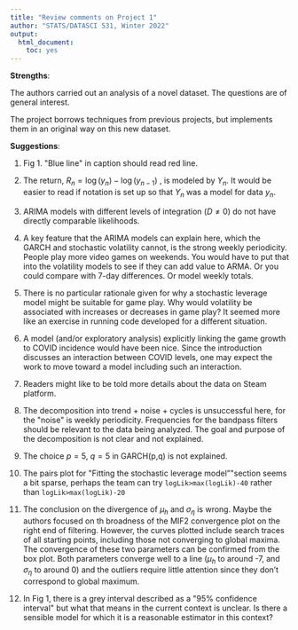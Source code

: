 ```yaml
---
title: "Review comments on Project 1"
author: "STATS/DATASCI 531, Winter 2022"
output:
  html_document:
    toc: yes
---
```


**Strengths**:

The authors carried out an analysis of a novel dataset. The questions are of general interest.

The project borrows techniques from previous projects, but implements them in an original way on this new dataset.

**Suggestions**:

1. Fig 1. "Blue line" in caption should read red line.

2. The return, $R_n=\log(y_n)-\log(y_{n-1})$ , is modeled by $Y_n$. It would be easier to read if notation is set up so that $Y_n$ was a model for data $y_n$. 

3. ARIMA models with different levels of integration ($D\neq 0$) do not have directly comparable likelihoods.

4. A key feature that the ARIMA models can explain here, which the GARCH and stochastic volatility cannot, is the strong weekly periodicity. People play more video games on weekends. You would have to put that into the volatility models to see if they can add value to ARMA. Or you could compare with 7-day differences. Or model weekly totals.

5. There is no particular rationale given for why a stochastic leverage model might be suitable for game play. Why would volatility be associated with increases or decreases in game play? It seemed more like an exercise in running code developed for a different situation.

6. A model (and/or exploratory analysis) explicitly linking the game growth to COVID incidence would have been nice. Since the introduction discusses an interaction between COVID levels, one may expect the work to move toward a model including such an interaction.

7. Readers might like to be told more details about the data on Steam platform.

8. The decomposition into trend + noise + cycles is unsuccessful here, for the "noise" is weekly periodicity. Frequencies for the bandpass filters should be relevant to the data being analyzed. The goal and purpose of the decomposition is not clear and not explained.

9. The choice $p=5$, $q=5$ in GARCH(p,q) is not explained.

10. The pairs plot for "Fitting the stochastic leverage model”"section seems a bit sparse, perhaps the team can try `logLik>max(logLik)-40` rather than `logLik>max(logLik)-20`

11. The conclusion on the divergence of $\mu_h$ and $\sigma_\eta$ is wrong. Maybe the authors focused on th broadness of the MIF2 convergence plot on the right end of filtering. However, the curves plotted include search traces of all starting points, including those not converging to global maxima. The convergence of these two parameters can be confirmed from the box plot. Both parameters converge well to a line ($\mu_h$ to around -7, and $\sigma_\eta$ to around 0) and the outliers require little attention since they don’t correspond to global maximum.

12. In Fig 1, there is a grey interval described as a "95% confidence interval" but what that means in the current context is unclear. Is there a sensible model for which it is a reasonable estimator in this context?




